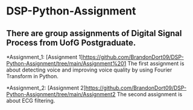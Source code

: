 DSP-Python-Assignment
===============

There are group assignments of Digital Signal Process from UofG Postgraduate.
-------------

*Assignment_1:
[Assignment 1]https://github.com/BrandonDort09/DSP-Python-Assignment/tree/main/Assignment%201
The first assignment is about detecting voice and improving voice quality by using Fourier Transform in Python.

*Assignment_2:
[Assignment 2]https://github.com/BrandonDort09/DSP-Python-Assignment/tree/main/Assignment2
The second assignment is about ECG filtering.
